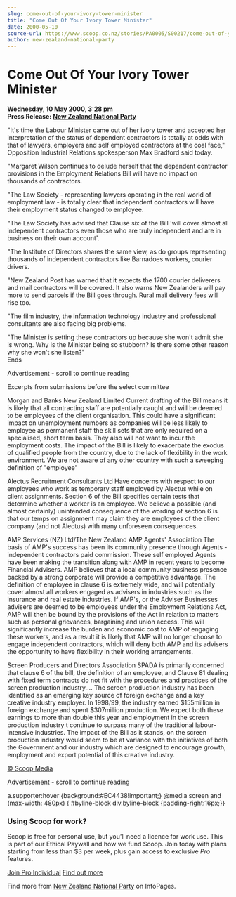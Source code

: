 ```yaml
---
slug: come-out-of-your-ivory-tower-minister
title: "Come Out Of Your Ivory Tower Minister"
date: 2000-05-10
source-url: https://www.scoop.co.nz/stories/PA0005/S00217/come-out-of-your-ivory-tower-minister.htm
author: new-zealand-national-party
---
```

Come Out Of Your Ivory Tower Minister
=====================================

**Wednesday, 10 May 2000, 3:28 pm**  
**Press Release: [New Zealand National Party](https://info.scoop.co.nz/New_Zealand_National_Party)**

"It's time the Labour Minister came out of her ivory tower and accepted her interpretation of the status of dependent contractors is totally at odds with that of lawyers, employers and self employed contractors at the coal face," Opposition Industrial Relations spokesperson Max Bradford said today.

"Margaret Wilson continues to delude herself that the dependent contractor provisions in the Employment Relations Bill will have no impact on thousands of contractors.

"The Law Society - representing lawyers operating in the real world of employment law - is totally clear that independent contractors will have their employment status changed to employee.

"The Law Society has advised that Clause six of the Bill 'will cover almost all independent contractors even those who are truly independent and are in business on their own account'.

"The Institute of Directors shares the same view, as do groups representing thousands of independent contractors like Barnadoes workers, courier drivers.

"New Zealand Post has warned that it expects the 1700 courier deliverers and mail contractors will be covered. It also warns New Zealanders will pay more to send parcels if the Bill goes through. Rural mail delivery fees will rise too.

"The film industry, the information technology industry and professional consultants are also facing big problems.

"The Minister is setting these contractors up because she won't admit she is wrong. Why is the Minister being so stubborn? Is there some other reason why she won't she listen?"  
Ends

Advertisement - scroll to continue reading





Excerpts from submissions before the select committee

Morgan and Banks New Zealand Limited Current drafting of the Bill means it is likely that all contracting staff are potentially caught and will be deemed to be employees of the client organisation. This could have a significant impact on unemployment numbers as companies will be less likely to employee as permanent staff the skill sets that are only required on a specialised, short term basis. They also will not want to incur the employment costs. The impact of the Bill is likely to exacerbate the exodus of qualified people from the country, due to the lack of flexibility in the work environment. We are not aware of any other country with such a sweeping definition of "employee"

Alectus Recruitment Consultants Ltd Have concerns with respect to our employees who work as temporary staff employed by Alectus while on client assignments. Section 6 of the Bill specifies certain tests that determine whether a worker is an employee. We believe a possible (and almost certainly) unintended consequence of the wording of section 6 is that our temps on assignment may claim they are employees of the client company (and not Alectus) with many unforeseen consequences.

AMP Services (NZ) Ltd/The New Zealand AMP Agents' Association The basis of AMP's success has been its community presence through Agents - independent contractors paid commission. These self employed Agents have been making the transition along with AMP in recent years to become Financial Advisers. AMP believes that a local community business presence backed by a strong corporate will provide a competitive advantage. The definition of employee in clause 6 is extremely wide, and will potentially cover almost all workers engaged as advisers in industries such as the insurance and real estate industries. If AMP's, or the Adviser Businesses advisers are deemed to be employees under the Employment Relations Act, AMP will then be bound by the provisions of the Act in relation to matters such as personal grievances, bargaining and union access. This will significantly increase the burden and economic cost to AMP of engaging these workers, and as a result it is likely that AMP will no longer choose to engage independent contractors, which will deny both AMP and its advisers the opportunity to have flexibility in their working arrangements.

Screen Producers and Directors Association SPADA is primarily concerned that clause 6 of the bill, the definition of an employee, and Clause 81 dealing with fixed term contracts do not fit with the procedures and practices of the screen production industry.... The screen production industry has been identified as an emerging key source of foreign exchange and a key creative industry employer. In 1998/99, the industry earned $155million in foreign exchange and spent $307million production. We expect both these earnings to more than double this year and employment in the screen production industry t continue to surpass many of the traditional labour-intensive industries. The impact of the Bill as it stands, on the screen production industry would seem to be at variance with the initiatives of both the Government and our industry which are designed to encourage growth, employment and export potential of this creative industry.  

[© Scoop Media](http://www.scoop.co.nz/about/terms.html)  

Advertisement - scroll to continue reading



a.supporter:hover {background:#EC4438!important;} @media screen and (max-width: 480px) { #byline-block div.byline-block {padding-right:16px;}}

### Using Scoop for work?

Scoop is free for personal use, but you’ll need a licence for work use. This is part of our Ethical Paywall and how we fund Scoop. Join today with plans starting from less than $3 per week, plus gain access to exclusive _Pro_ features.  
  
[Join Pro Individual](https://pro.scoop.co.nz/Individual/?from=ProIn24) [Find out more](https://pro.scoop.co.nz/using-scoop-for-work/?from=ProIn24)

Find more from [New Zealand National Party](https://info.scoop.co.nz/New_Zealand_National_Party) on InfoPages.